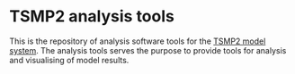 # TSMP2 analysis tools

This is the repository of analysis software tools for the [TSMP2 model system](https://github.com/HPSCTerrSys/TSMP2). The analysis tools serves the purpose to provide tools for analysis and visualising of model results.


